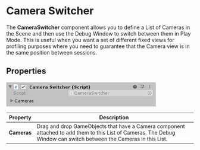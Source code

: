 # Camera Switcher

The **CameraSwitcher** component allows you to define a List of Cameras in the Scene and then use the Debug Window to switch between them in Play Mode. This is useful when you want a set of different fixed views for profiling purposes where you need to guarantee that the Camera view is in the same position between sessions.

## Properties

![](Images/CameraSwitcher1.png)

| **Property** | **Description**                                              |
| ------------ | ------------------------------------------------------------ |
| **Cameras**  | Drag and drop GameObjects that have a Camera component attached to add them to this List of Cameras. The Debug Window can switch between the Cameras in this List. |